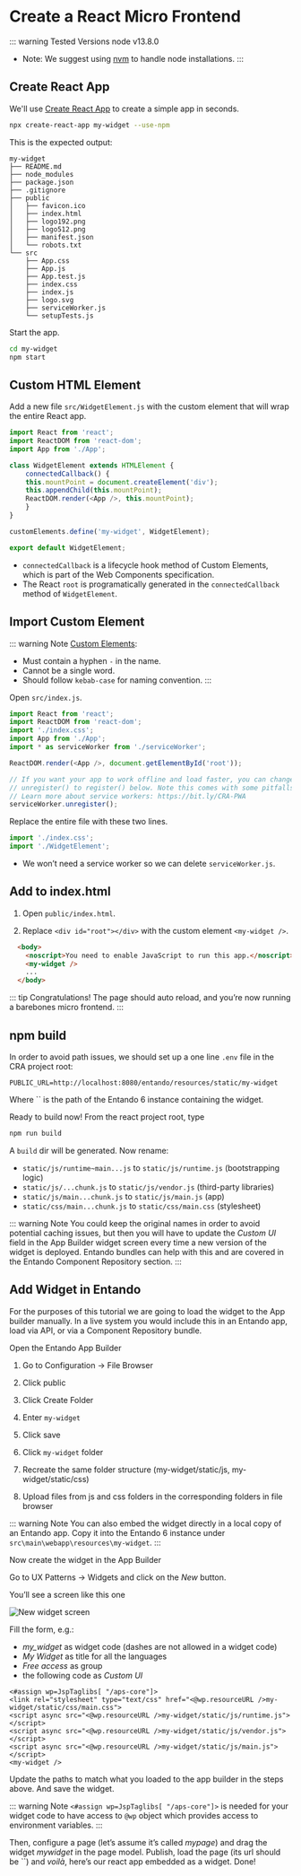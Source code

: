 # Create a React Micro Frontend

::: warning Tested Versions
node v13.8.0
- Note: We suggest using [nvm](https://github.com/nvm-sh/nvm) to handle node installations.
:::

## Create React App

We'll use [Create React App](https://create-react-app.dev/) to create a simple app in seconds.

``` bash
npx create-react-app my-widget --use-npm
```

This is the expected output:

    my-widget
    ├── README.md
    ├── node_modules
    ├── package.json
    ├── .gitignore
    ├── public
    │   ├── favicon.ico
    │   ├── index.html
    │   ├── logo192.png
    │   ├── logo512.png
    │   ├── manifest.json
    │   └── robots.txt
    └── src
        ├── App.css
        ├── App.js
        ├── App.test.js
        ├── index.css
        ├── index.js
        ├── logo.svg
        ├── serviceWorker.js
        └── setupTests.js

Start the app.

``` bash
cd my-widget
npm start
```

## Custom HTML Element

Add a new file `src/WidgetElement.js` with the custom element that will wrap the entire React app.

``` js
import React from 'react';
import ReactDOM from 'react-dom';
import App from './App';

class WidgetElement extends HTMLElement {
    connectedCallback() {
    this.mountPoint = document.createElement('div');
    this.appendChild(this.mountPoint);
    ReactDOM.render(<App />, this.mountPoint);
    }
}

customElements.define('my-widget', WidgetElement);

export default WidgetElement;
```

- `connectedCallback` is a lifecycle hook method of Custom Elements, which is part of the Web Components specification.
- The React `root` is programatically generated in the `connectedCallback` method of `WidgetElement`.


## Import Custom Element

::: warning Note
[Custom Elements](https://stackoverflow.com/questions/22545621/do-custom-elements-require-a-dash-in-their-name):
- Must contain a hyphen `-` in the name.
- Cannot be a single word.
- Should follow `kebab-case` for naming convention.
:::

Open `src/index.js`.

``` js
import React from 'react';
import ReactDOM from 'react-dom';
import './index.css';
import App from './App';
import * as serviceWorker from './serviceWorker';

ReactDOM.render(<App />, document.getElementById('root'));

// If you want your app to work offline and load faster, you can change
// unregister() to register() below. Note this comes with some pitfalls.
// Learn more about service workers: https://bit.ly/CRA-PWA
serviceWorker.unregister();
```

Replace the entire file with these two lines.

``` js
import './index.css';
import './WidgetElement';
```

- We won’t need a service worker so we can delete `serviceWorker.js`.

## Add to index.html

1. Open `public/index.html`.

2. Replace `<div id="root"></div>` with the custom element `<my-widget />`.

``` html
  <body>
    <noscript>You need to enable JavaScript to run this app.</noscript>
    <my-widget />
    ...
  </body>
```

::: tip Congratulations!
The page should auto reload, and you’re now running a barebones micro frontend.
:::

## npm build

In order to avoid path issues, we should set up a one line `.env` file
in the CRA project root:

    PUBLIC_URL=http://localhost:8080/entando/resources/static/my-widget

Where `` is the path of the Entando 6 instance containing the widget.

Ready to build now! From the react project root, type

``` bash
npm run build
```

A `build` dir will be generated. Now rename:

- `static/js/runtime~main...js` to `static/js/runtime.js` (bootstrapping logic)
- `static/js/...chunk.js` to `static/js/vendor.js` (third-party libraries)
- `static/js/main...chunk.js` to `static/js/main.js` (app)
- `static/css/main...chunk.js` to `static/css/main.css` (stylesheet)

::: warning Note
You could keep the original names in order to avoid potential caching issues, but then you will have to update the *Custom UI* field in the App Builder widget screen every time a new version of the widget is deployed. Entando bundles can help with this and are covered in the Entando Component Repository section.
:::

## Add Widget in Entando

For the purposes of this tutorial we are going to load the widget to the
App builder manually. In a live system you would include this in an
Entando app, load via API, or via a Component Repository bundle.

Open the Entando App Builder

1.  Go to Configuration → File Browser

2.  Click public

3.  Click Create Folder

4.  Enter `my-widget`

5.  Click save

6.  Click `my-widget` folder

7.  Recreate the same folder structure (my-widget/static/js,
    my-widget/static/css)

8.  Upload files from js and css folders in the corresponding folders in
    file browser

::: warning Note
You can also embed the widget directly in a local copy of an Entando app. Copy it into the Entando 6 instance under
`src\main\webapp\resources\my-widget`.
:::

Now create the widget in the App Builder

Go to UX Patterns → Widgets and click on the *New* button.

You’ll see a screen like this one

![New widget screen](./new-widget-screen.png)

Fill the form, e.g.:

-   *my\_widget* as widget code (dashes are not allowed in a widget
    code)
-   *My Widget* as title for all the languages
-   *Free access* as group
-   the following code as *Custom UI*

``` ftl
<#assign wp=JspTaglibs[ "/aps-core"]>
<link rel="stylesheet" type="text/css" href="<@wp.resourceURL />my-widget/static/css/main.css">
<script async src="<@wp.resourceURL />my-widget/static/js/runtime.js"></script>
<script async src="<@wp.resourceURL />my-widget/static/js/vendor.js"></script>
<script async src="<@wp.resourceURL />my-widget/static/js/main.js"></script>
<my-widget />
```

Update the paths to match what you loaded to the app builder in the
steps above. And save the widget.

::: warning Note
`<#assign wp=JspTaglibs[ "/aps-core"]>` is needed for your widget code to have access to `@wp` object which provides access to environment variables.
:::

Then, configure a page (let’s assume it’s called *mypage*) and drag the widget *mywidget* in the page model. Publish, load the page (its url should be ``) and *voilà*, here’s our react app embedded as a widget. Done!
